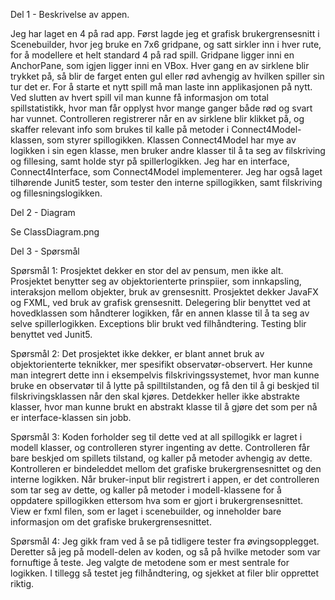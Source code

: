 Del 1 - Beskrivelse av appen.

Jeg har laget en 4 på rad app. Først lagde jeg et grafisk brukergrensesnitt i Scenebuilder, hvor jeg bruke en 7x6 gridpane, og satt sirkler inn i hver rute, for å modellere et helt standard 4 på rad spill. Gridpane ligger inni en AnchorPane, som igjen ligger inni en VBox. Hver gang en av sirklene blir trykket på, så blir de farget enten gul eller rød avhengig av hvilken spiller sin tur det er. For å starte et nytt spill må man laste inn applikasjonen på nytt. Ved slutten av hvert spill vil man kunne få informasjon om total spillstatistikk, hvor man får opplyst hvor mange ganger både rød og svart har vunnet. Controlleren registrerer når en av sirklene blir klikket på, og skaffer relevant info som brukes til kalle på metoder i Connect4Model-klassen, som styrer spillogikken. Klassen Connect4Model har mye av logikken i sin egen klasse, men bruker andre klasser til å ta seg av filskriving og fillesing, samt holde styr på spillerlogikken. Jeg har en interface, Connect4Interface, som Connect4Model implementerer. Jeg har også laget tilhørende Junit5 tester, som tester den interne spillogikken, samt filskriving og fillesningslogikken.

Del 2 - Diagram

Se ClassDiagram.png

Del 3 - Spørsmål

Spørsmål 1:
Prosjektet dekker en stor del av pensum, men ikke alt. Prosjektet benytter seg av objektorienterte prinspiier, som innkapsling, interaksjon mellom objekter, bruk av grensesnitt. Prosjektet dekker JavaFX og FXML, ved bruk av grafisk grensesnitt.
Delegering blir benyttet ved at hovedklassen som håndterer logikken, får en annen klasse til å ta seg av selve spillerlogikken. Exceptions blir brukt ved filhåndtering. Testing blir benyttet ved Junit5.

Spørsmål 2:
Det prosjektet ikke dekker, er blant annet bruk av objektorienterte teknikker, mer spesifikt observatør-observert. Her kunne man integrert dette inn i eksempelvis filskrivingssystemet, hvor man kunne bruke en observatør til å lytte på spilltilstanden, og få den til å gi beskjed til filskrivingsklassen når den skal kjøres. Detdekker heller ikke abstrakte klasser, hvor man kunne brukt en abstrakt klasse til å gjøre det som per nå er interface-klassen sin jobb.

Spørsmål 3:
Koden forholder seg til dette ved at all spillogikk er lagret i modell klasser, og controlleren styrer ingenting av dette. Controlleren får bare beskjed om spillets tilstand, og kaller på metoder avhengig av dette. Kontrolleren er bindeleddet mellom det grafiske brukergrensesnittet og den interne logikken. Når bruker-input blir registrert i appen, er det controlleren som tar seg av dette, og kaller på metoder i modell-klassene for å oppdatere spillogikken ettersom hva som er gjort i brukergrensesnittet. View er fxml filen, som er laget i scenebuilder, og inneholder bare informasjon om det grafiske brukergrensesnittet.

Spørsmål 4:
Jeg gikk fram ved å se på tidligere tester fra øvingsopplegget. Deretter så jeg på modell-delen av koden, og så på hvilke metoder som var fornuftige å teste. Jeg valgte de metodene som er mest sentrale for logikken. I tillegg så testet jeg filhåndtering, og sjekket at filer blir opprettet riktig.
